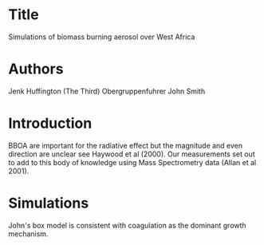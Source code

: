# Title
Simulations of biomass burning aerosol
over West Africa

# Authors
Jenk Huffington (The Third)
Obergruppenfuhrer John Smith

# Introduction
BBOA are important for the radiative effect 
but the magnitude and even direction are unclear 
see Haywood et al (2000).
Our measurements set out to add to this body of 
knowledge using Mass Spectrometry data (Allan et al
2001).

# Simulations
John's box model is consistent with coagulation as
the dominant growth mechanism.